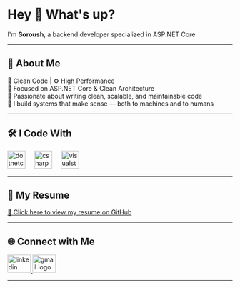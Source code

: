 <h1 align="left">Hey 👋 What's up?</h1>

<p align="left">I'm <strong>Soroush</strong>, a backend developer specialized in ASP.NET Core</p>

---

<h2 align="left">🧠 About Me</h2>

<p align="left">
  🧼 Clean Code | ⚙️ High Performance<br>
  🔹 Focused on ASP.NET Core & Clean Architecture<br>
  🔹 Passionate about writing clean, scalable, and maintainable code<br>
  🔹 I build systems that make sense — both to machines and to humans
</p>

---

<h2 align="left">🛠️ I Code With</h2>

<div align="left">
  <img src="https://cdn.jsdelivr.net/gh/devicons/devicon/icons/dotnetcore/dotnetcore-original.svg" height="40" alt="dotnetcore logo" />
  <img width="12" />
  <img src="https://cdn.jsdelivr.net/gh/devicons/devicon/icons/csharp/csharp-original.svg" height="40" alt="csharp logo" />
  <img width="12" />
  <img src="https://cdn.jsdelivr.net/gh/devicons/devicon/icons/visualstudio/visualstudio-plain.svg" height="40" alt="visualstudio logo" />
</div>

---

<h2 align="left">📄 My Resume</h2>

<p align="left">
  <a href="https://github.com/newkaramali/soroush-karamali-cv" target="_blank">
    📎 Click here to view my resume on GitHub
  </a>
</p>

---

<h2 align="left">🌐 Connect with Me</h2>

<div align="left">
  <a href="https://www.linkedin.com/in/soroushkaramali" target="_blank">
    <img src="https://raw.githubusercontent.com/maurodesouza/profile-readme-generator/master/src/assets/icons/social/linkedin/default.svg" width="52" height="40" alt="linkedin logo" />
  </a>
  <a href="https://t.me/newKaramali" target="_blank">
  </a>
  <a href="https://mail.google.com/mail/?view=cm&to=newKaramali@gmail.com" target="_blank">
    <img src="https://raw.githubusercontent.com/maurodesouza/profile-readme-generator/master/src/assets/icons/social/gmail/default.svg" width="52" height="40" alt="gmail logo" />
  </a>
</div>

---

